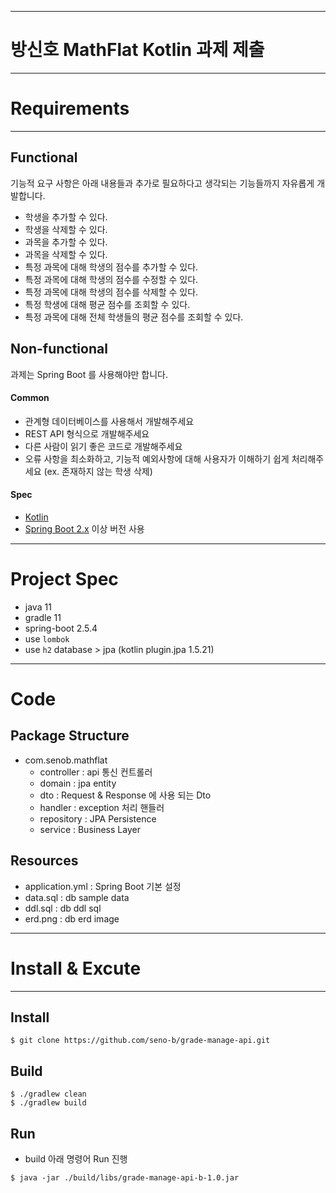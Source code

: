 -- --
# 방신호 MathFlat Kotlin 과제 제출
-- --
# Requirements
-- --
## Functional

기능적 요구 사항은 아래 내용들과 추가로 필요하다고 생각되는 기능들까지 자유롭게 개발합니다.

* 학생을 추가할 수 있다.
* 학생을 삭제할 수 있다.
* 과목을 추가할 수 있다.
* 과목을 삭제할 수 있다.
* 특정 과목에 대해 학생의 점수를 추가할 수 있다.
* 특정 과목에 대해 학생의 점수를 수정할 수 있다.
* 특정 과목에 대해 학생의 점수를 삭제할 수 있다.
* 특정 학생에 대해 평균 점수를 조회할 수 있다.
* 특정 과목에 대해 전체 학생들의 평균 점수를 조회할 수 있다.

## Non-functional

과제는 Spring Boot 를 사용해야만 합니다.

#### Common

* 관계형 데이터베이스를 사용해서 개발해주세요
* REST API 형식으로 개발해주세요
* 다른 사람이 읽기 좋은 코드로 개발해주세요
* 오류 사항을 최소화하고, 기능적 예외사항에 대해 사용자가 이해하기 쉽게 처리해주세요 (ex. 존재하지 않는 학생 삭제)

#### Spec

* [Kotlin](https://kotlinlang.org/)
* [Spring Boot 2.x](https://spring.io/projects/spring-boot) 이상 버전 사용

-- --
# Project Spec
- java 11
- gradle 11
- spring-boot 2.5.4
- use `lombok`
- use `h2` database > jpa (kotlin plugin.jpa 1.5.21)
-- --

# Code
## Package Structure
- com.senob.mathflat
    - controller : api 통신 컨트롤러
    - domain : jpa entity
    - dto : Request & Response 에 사용 되는 Dto
    - handler : exception 처리 핸들러
    - repository : JPA Persistence
    - service : Business Layer

## Resources
- application.yml : Spring Boot 기본 설정
- data.sql : db sample data
- ddl.sql : db ddl sql
- erd.png : db erd image

-- --
# Install & Excute
-- --
## Install
```
$ git clone https://github.com/seno-b/grade-manage-api.git
```
## Build
```
$ ./gradlew clean
$ ./gradlew build 
```

## Run
- build 아래 명령어 Run 진행
```
$ java -jar ./build/libs/grade-manage-api-b-1.0.jar 
```
